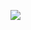 ![](https://repository-images.githubusercontent.com/806210325/885ba239-5bc0-465b-9cd6-e97eacf42ff5)
